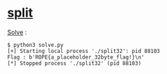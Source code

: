 # [split](https://ropemporium.com/challenge/split.html)

[Solve](./solve.py) :

```console
$ python3 solve.py 
[+] Starting local process './split32': pid 88103
Flag : b'ROPE{a_placeholder_32byte_flag!}\n'
[*] Stopped process './split32' (pid 88103)
```
